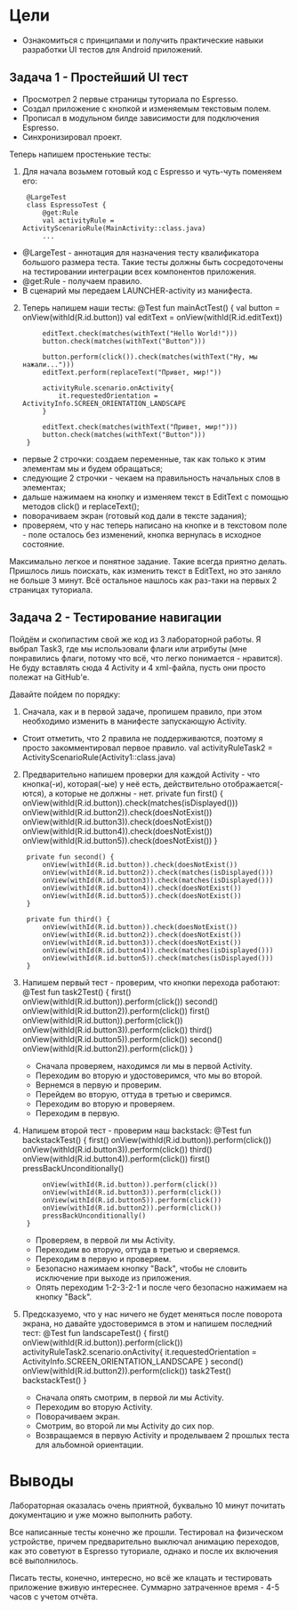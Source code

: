 # Цели

- Ознакомиться с принципами и получить практические навыки разработки UI тестов для Android приложений.

## Задача 1 - Простейший UI тест

- Просмотрел 2 первые страницы туториала по Espresso.
- Создал приложение с кнопкой и изменяемым текстовым полем.
- Прописал в модульном билде зависимости для подключения Espresso.
- Синхронизировал проект.

Теперь напишем простенькие тесты:
1. Для начала возьмем готовый код с Espresso и чуть-чуть поменяем его:

        @LargeTest
        class EspressoTest {
            @get:Rule
            val activityRule = ActivityScenarioRule(MainActivity::class.java)
            ...
  - @LargeTest - аннотация для назначения тесту квалификатора большого размера теста. Такие тесты должны быть сосредоточены на тестировании интеграции всех компонентов приложения.
  - @get:Rule - получаем правило.
  - В сценарий мы передаем LAUNCHER-activity из манифеста.
2. Теперь напишем наши тесты:
        @Test
        fun mainActTest() {
            val button = onView(withId(R.id.button))
            val editText = onView(withId(R.id.editText))

            editText.check(matches(withText("Hello World!")))
            button.check(matches(withText("Button")))

            button.perform(click()).check(matches(withText("Ну, мы нажали...")))
            editText.perform(replaceText("Привет, мир!"))

            activityRule.scenario.onActivity{
                it.requestedOrientation = ActivityInfo.SCREEN_ORIENTATION_LANDSCAPE
            }

            editText.check(matches(withText("Привет, мир!")))
            button.check(matches(withText("Button")))
        }
  - первые 2 строчки: создаем переменные, так как только к этим элементам мы и будем обращаться;
  - следующие 2 строчки - чекаем на правильность начальных слов в элементах;
  - дальше нажимаем на кнопку и изменяем текст в EditText с помощью методов click() и replaceText();
  - поворачиваем экран (готовый код дали в тексте задания);
  - проверяем, что у нас теперь написано на кнопке и в текстовом поле - поле осталось без изменений, кнопка вернулась в исходное состояние.

Максимально легкое и понятное задание. Такие всегда приятно делать. Пришлось лишь поискать, как изменить текст в EditText, но это заняло не больше 3 минут. Всё остальное нашлось как раз-таки на первых 2 страницах туториала.

## Задача 2 - Тестирование навигации

Пойдём и скопипастим свой же код из 3 лабораторной работы. Я выбрал Task3, где мы использовали флаги или атрибуты (мне понравились флаги, потому что всё, что легко понимается - нравится). Не буду вставлять сюда 4 Activity и 4 xml-файла, пусть они просто полежат на GitHub'e.

Давайте пойдем по порядку:
1. Сначала, как и в первой задаче, пропишем правило, при этом необходимо изменить в манифесте запускающую Activity.
  - Стоит отметить, что 2 правила не поддерживаются, поэтому я просто закомментировал первое правило.
          val activityRuleTask2 = ActivityScenarioRule(Activity1::class.java)
2. Предварительно напишем проверки для каждой Activity - что кнопка(-и), которая(-ые) у неё есть, действительно отображается(-ются), а которые не должны - нет.
        private fun first() {
            onView(withId(R.id.button)).check(matches(isDisplayed()))
            onView(withId(R.id.button2)).check(doesNotExist())
            onView(withId(R.id.button3)).check(doesNotExist())
            onView(withId(R.id.button4)).check(doesNotExist())
            onView(withId(R.id.button5)).check(doesNotExist())
        }

        private fun second() {
            onView(withId(R.id.button)).check(doesNotExist())
            onView(withId(R.id.button2)).check(matches(isDisplayed()))
            onView(withId(R.id.button3)).check(matches(isDisplayed()))
            onView(withId(R.id.button4)).check(doesNotExist())
            onView(withId(R.id.button5)).check(doesNotExist())
        }

        private fun third() {
            onView(withId(R.id.button)).check(doesNotExist())
            onView(withId(R.id.button2)).check(doesNotExist())
            onView(withId(R.id.button3)).check(doesNotExist())
            onView(withId(R.id.button4)).check(matches(isDisplayed()))
            onView(withId(R.id.button5)).check(matches(isDisplayed()))
        }
3. Напишем первый тест - проверим, что кнопки перехода работают:
        @Test
        fun task2Test() {
            first()
            onView(withId(R.id.button)).perform(click())
            second()
            onView(withId(R.id.button2)).perform(click())
            first()
            onView(withId(R.id.button)).perform(click())
            onView(withId(R.id.button3)).perform(click())
            third()
            onView(withId(R.id.button5)).perform(click())
            second()
            onView(withId(R.id.button2)).perform(click())
        }
   - Сначала проверяем, находимся ли мы в первой Activity.
   - Переходим во вторую и удостоверимся, что мы во второй.
   - Вернемся в первую и проверим.
   - Перейдем во вторую, оттуда в третью и сверимся.
   - Переходим во вторую и проверяем.
   - Переходим в первую.
4. Напишем второй тест - проверим наш backstack:
        @Test
        fun backstackTest() {
            first()
            onView(withId(R.id.button)).perform(click())
            onView(withId(R.id.button3)).perform(click())
            third()
            onView(withId(R.id.button4)).perform(click())
            first()
            pressBackUnconditionally()

            onView(withId(R.id.button)).perform(click())
            onView(withId(R.id.button3)).perform(click())
            onView(withId(R.id.button5)).perform(click())
            onView(withId(R.id.button2)).perform(click())
            pressBackUnconditionally()
        }
   - Проверяем, в первой ли мы Activity.
   - Переходим во вторую, оттуда в третью и сверяемся.
   - Переходим в первую и проверяем.
   - Безопасно нажимаем кнопку "Back", чтобы не словить исключение при выходе из приложения.
   - Опять переходим 1-2-3-2-1 и после чего безопасно нажимаем на кнопку "Back".
5. Предсказуемо, что у нас ничего не будет меняться после поворота экрана, но давайте удостоверимся в этом и напишем последний тест:
        @Test
        fun landscapeTest() {
            first()
            onView(withId(R.id.button)).perform(click())
            activityRuleTask2.scenario.onActivity{
                it.requestedOrientation = ActivityInfo.SCREEN_ORIENTATION_LANDSCAPE
            }
            second()
            onView(withId(R.id.button2)).perform(click())
            task2Test()
            backstackTest()
        }
   - Сначала опять смотрим, в первой ли мы Activity.
   - Переходим во вторую Activity.
   - Поворачиваем экран.
   - Смотрим, во второй ли мы Activity до сих пор.
   - Возвращаемся в первую Activity и проделываем 2 прошлых теста для альбомной ориентации.

# Выводы

Лабораторная оказалась очень приятной, буквально 10 минут почитать документацию и уже можно выполнить работу.

Все написанные тесты конечно же прошли. Тестировал на физическом устройстве, причем предварительно выключал анимацию переходов, как это советуют в Espresso туториале, однако и после их включения всё выполнилось.

Писать тесты, конечно, интересно, но всё же клацать и тестировать приложение вживую интереснее. Суммарно затраченное время - 4-5 часов с учетом отчёта. 
